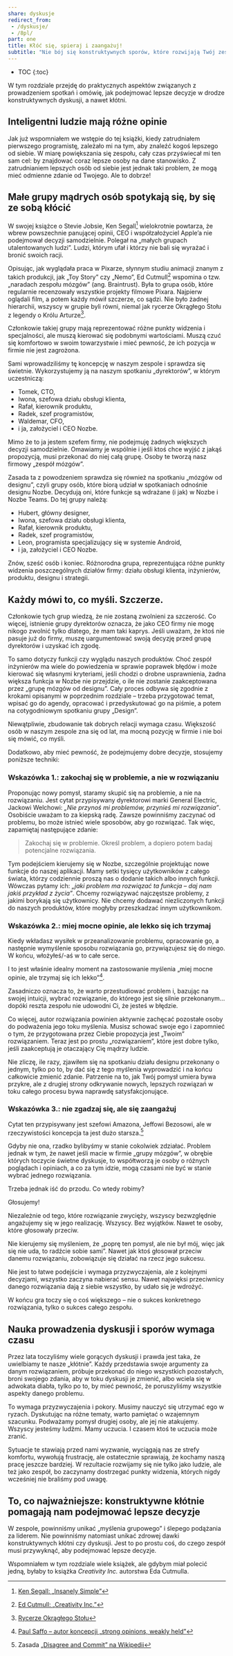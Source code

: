 ```yaml
---
share: dyskusje
redirect_from:
 - /dyskusje/
 - /8pl/
part: one
title: Kłóć się, spieraj i zaangażuj!
subtitle: "Nie bój się konstruktywnych sporów, które rozwijają Twój zespół!"
---
```


* TOC
{:toc}

W tym rozdziale przejdę do praktycznych aspektów związanych z prowadzeniem spotkań i omówię, jak podejmować lepsze decyzje w drodze konstruktywnych dyskusji, a nawet kłótni.

## Inteligentni ludzie mają różne opinie

Jak już wspomniałem we wstępie do tej książki, kiedy zatrudniałem pierwszego programistę, zależało mi na tym, aby znaleźć kogoś lepszego od siebie. W miarę powiększania się zespołu, cały czas przyświecał mi ten sam cel: by znajdować coraz lepsze osoby na dane stanowisko. Z zatrudnianiem lepszych osób od siebie jest jednak taki problem, że mogą mieć odmienne zdanie od Twojego. Ale to dobrze!

## Małe grupy mądrych osób spotykają się, by się ze sobą kłócić

W swojej książce o Stevie Jobsie, Ken Segall[^1] wielokrotnie powtarza, że wbrew powszechnie panującej opinii, CEO i współzałożyciel Apple’a nie podejmował decyzji samodzielnie. Polegał na „małych grupach utalentowanych ludzi”. Ludzi, którym ufał i którzy nie bali się wyrażać i bronić swoich racji.

Opisując, jak wyglądała praca w Pixarze, słynnym studiu animacji znanym z takich produkcji, jak „Toy Story” czy „Nemo”, Ed Cutmull[^2] wspomina o tzw. „naradach zespołu mózgów” (ang. Braintrust). Była to grupa osób, które regularnie recenzowały wszystkie projekty filmowe Pixara. Najpierw oglądali film, a potem każdy mówił szczerze, co sądzi. Nie było żadnej hierarchii, wszyscy w grupie byli równi, niemal jak rycerze Okrągłego Stołu z legendy o Królu Arturze[^3].

Członkowie takiej grupy mają reprezentować różne punkty widzenia i specjalności, ale muszą kierować się podobnymi wartościami. Muszą czuć się komfortowo w swoim towarzystwie i mieć pewność, że ich pozycja w firmie nie jest zagrożona.

Sami wprowadziliśmy tę koncepcję w naszym zespole i sprawdza się świetnie. Wykorzystujemy ją na naszym spotkaniu „dyrektorów”, w którym uczestniczą:

* Tomek, CTO,
* Iwona, szefowa działu obsługi klienta,
* Rafał, kierownik produktu,
* Radek, szef programistów,
* Waldemar, CFO,
* i ja, założyciel i CEO Nozbe.

Mimo że to ja jestem szefem firmy, nie podejmuję żadnych większych decyzji samodzielnie. Omawiamy je wspólnie i jeśli ktoś chce wyjść z jakąś propozycją, musi przekonać do niej całą grupę. Osoby te tworzą nasz firmowy „zespół mózgów”.

Zasada ta z powodzeniem sprawdza się również na spotkaniu „mózgów od designu”, czyli grupy osób, które biorą udział w spotkaniach odnośnie designu Nozbe. Decydują oni, które funkcje są wdrażane (i jak) w Nozbe i Nozbe Teams. Do tej grupy należą:

* Hubert, główny designer,
* Iwona, szefowa działu obsługi klienta,
* Rafał, kierownik produktu,
* Radek, szef programistów,
* Leon, programista specjalizujący się w systemie Android,
* i ja, założyciel i CEO Nozbe.

Znów, sześć osób i koniec. Różnorodna grupa, reprezentująca różne punkty widzenia poszczególnych działów firmy: działu obsługi klienta, inżynierów, produktu, designu i strategii.

## Każdy mówi to, co myśli. Szczerze.

Członkowie tych grup wiedzą, że nie zostaną zwolnieni za szczerość. Co więcej, istnienie grupy dyrektorów oznacza, że jako CEO firmy nie mogę nikogo zwolnić tylko dlatego, że mam taki kaprys. Jeśli uważam, że ktoś nie pasuje już do firmy, muszę uargumentować swoją decyzję przed grupą dyrektorów i uzyskać ich zgodę.

To samo dotyczy funkcji czy wyglądu naszych produktów. Choć zespół inżynierów ma wiele do powiedzenia w sprawie poprawek błędów i może kierować się własnymi kryteriami, jeśli chodzi o drobne usprawnienia, żadna większa funkcja w Nozbe nie przejdzie, o ile nie zostanie zaakceptowana przez „grupę mózgów od designu”. Cały proces odbywa się zgodnie z krokami opisanymi w poprzednim rozdziale – trzeba przygotować temat, wpisać go do agendy, opracować i przedyskutować go na piśmie, a potem na cotygodniowym spotkaniu grupy „Design”.

Niewątpliwie, zbudowanie tak dobrych relacji wymaga czasu. Większość osób w naszym zespole zna się od lat, ma mocną pozycję w firmie i nie boi się mówić, co myśli.

Dodatkowo, aby mieć pewność, że podejmujemy dobre decyzje, stosujemy poniższe techniki:

### Wskazówka 1.: zakochaj się w problemie, a nie w rozwiązaniu

Proponując nowy pomysł, staramy skupić się na problemie, a nie na rozwiązaniu. Jest cytat przypisywany dyrektorowi marki General Electric, Jackowi Welchowi: *„Nie przynoś mi problemów, przynieś mi rozwiązania”*. Osobiście uważam to za kiepską radę. Zawsze powinniśmy zaczynać od problemu, bo może istnieć wiele sposobów, aby go rozwiązać. Tak więc, zapamiętaj następujące zdanie:

> Zakochaj się w problemie. Określ problem, a dopiero potem badaj potencjalne rozwiązania.

Tym podejściem kierujemy się w Nozbe, szczególnie projektując nowe funkcje do naszej aplikacji. Mamy setki tysięcy użytkowników z całego świata, którzy codziennie proszą nas o dodanie takich albo innych funkcji. Wówczas pytamy ich: *„jaki problem ma rozwiązać ta funkcja – daj nam jakiś przykład z życia”*. Chcemy rozwiązywać najczęstsze problemy, z jakimi borykają się użytkownicy. Nie chcemy dodawać niezliczonych funkcji do naszych produktów, które mogłyby przeszkadzać innym użytkownikom.

### Wskazówka 2.: miej mocne opinie, ale lekko się ich trzymaj

Kiedy wkładasz wysiłek w przeanalizowanie problemu, opracowanie go, a następnie wymyślenie sposobu rozwiązania go, przywiązujesz się do niego. W końcu, włożyłeś/-aś w to całe serce.

I to jest właśnie idealny moment na zastosowanie myślenia „miej mocne opinie, ale trzymaj się ich lekko”[^4].

Zasadniczo oznacza to, że warto przestudiować problem i, bazując na swojej intuicji, wybrać rozwiązanie, do którego jest się silnie przekonanym… dopóki reszta zespołu nie udowodni Ci, że jesteś w błędzie.

Co więcej, autor rozwiązania powinien aktywnie zachęcać pozostałe osoby do podważenia jego toku myślenia. Musisz schować swoje ego i zapomnieć o tym, że przygotowana przez Ciebie propozycja jest „Twoim” rozwiązaniem. Teraz jest po prostu „rozwiązaniem”, które jest dobre tylko, jeśli zaakceptują je otaczający Cię mądrzy ludzie.

Nie zliczę, ile razy, zjawiłem się na spotkaniu działu designu przekonany o jednym, tylko po to, by dać się z tego myślenia wyprowadzić i na końcu całkowicie zmienić zdanie. Patrzenie na to, jak Twój pomysł umiera bywa przykre, ale z drugiej strony odkrywanie nowych, lepszych rozwiązań w toku całego procesu bywa naprawdę satysfakcjonujące.

### Wskazówka 3.: nie zgadzaj się, ale się zaangażuj 

Cytat ten przypisywany jest szefowi Amazona, Jeffowi Bezosowi, ale w rzeczywistości koncepcja ta jest dużo starsza.[^5]

Gdyby nie ona, rzadko bylibyśmy w stanie cokolwiek zdziałać. Problem jednak w tym, że nawet jeśli macie w firmie „grupy mózgów”, w obrębie których toczycie świetne dyskusje, to współtworzą je osoby o różnych poglądach i opiniach, a co za tym idzie, mogą czasami nie być w stanie wybrać jednego rozwiązania.

Trzeba jednak iść do przodu. Co wtedy robimy?

Głosujemy!

Niezależnie od tego, które rozwiązanie zwycięży, wszyscy bezwzględnie angażujemy się w jego realizację. Wszyscy. Bez wyjątków. Nawet te osoby, które głosowały przeciw.

Nie kierujemy się myśleniem, że „poprę ten pomysł, ale nie był mój, więc jak się nie uda, to radźcie sobie sami”. Nawet jak ktoś głosował przeciw danemu rozwiązaniu, zobowiązuje się działać na rzecz jego sukcesu.

Nie jest to łatwe podejście i wymaga przyzwyczajenia, ale z kolejnymi decyzjami, wszystko zaczyna nabierać sensu. Nawet najwięksi przeciwnicy danego rozwiązania dają z siebie wszystko, by udało się je wdrożyć.

W końcu gra toczy się o coś większego – nie o sukces konkretnego rozwiązania, tylko o sukces całego zespołu.

## Nauka prowadzenia dyskusji i sporów wymaga czasu

Przez lata toczyliśmy wiele gorących dyskusji i prawda jest taka, że uwielbiamy te nasze „kłótnie”. Każdy przedstawia swoje argumenty za danym rozwiązaniem, próbuje przekonać do niego wszystkich pozostałych, broni swojego zdania, aby w toku dyskusji je zmienić, albo wciela się w adwokata diabła, tylko po to, by mieć pewność, że poruszyliśmy wszystkie aspekty danego problemu.

To wymaga przyzwyczajenia i pokory. Musimy nauczyć się utrzymać ego w ryzach. Dyskutując na różne tematy, warto pamiętać o wzajemnym szacunku. Podważamy pomysł drugiej osoby, ale jej nie atakujemy. Wszyscy jesteśmy ludźmi. Mamy uczucia. I czasem ktoś te uczucia może zranić.

Sytuacje te stawiają przed nami wyzwanie, wyciągają nas ze strefy komfortu, wywołują frustrację, ale ostatecznie sprawiają, że kochamy naszą pracę jeszcze bardziej. W rezultacie rozwijamy się nie tylko jako ludzie, ale też jako zespół, bo zaczynamy dostrzegać punkty widzenia, których nigdy wcześniej nie braliśmy pod uwagę.

## To, co najważniejsze: konstruktywne kłótnie pomagają nam podejmować lepsze decyzje

W zespole, powinniśmy unikać „myślenia grupowego” i ślepego podążania za liderem. Nie powinniśmy natomiast unikać zdrowej dawki konstruktywnych kłótni czy dyskusji. Jest to po prostu coś, do czego zespół musi przywyknąć, aby podejmować lepsze decyzje.

Wspomniałem w tym rozdziale wiele książek, ale gdybym miał polecić jedną, byłaby to książka *Creativity Inc.* autorstwa Eda Cutmulla.

[^1]: [Ken Segall: „Insanely Simple”](https://kensegall.com/books/)

[^2]: [Ed Cutmull: „Creativity Inc.”](https://www.creativityincbook.com)

[^3]: [Rycerze Okrągłego Stołu](https://pl.wikipedia.org/wiki/Rycerze_Okrągłego_Stołu)

[^4]: [Paul Saffo – autor koncepcji „strong opinions, weakly held”](http://www.saffo.com/about-paul-saffo/)

[^5]: Zasada [„Disagree and Commit” na Wikipedii](https://en.wikipedia.org/wiki/Disagree_and_commit)

